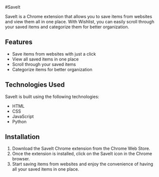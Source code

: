 #SaveIt

SaveIt is a Chrome extension that allows you to save items from websites and view them all in one place. With Wishlist, you can easily scroll through your saved items and categorize them for better organization.

## Features

- Save items from websites with just a click
- View all saved items in one place
- Scroll through your saved items
- Categorize items for better organization

## Technologies Used

SaveIt is built using the following technologies:

- HTML
- CSS
- JavaScript
- Python

## Installation

1. Download the SaveIt Chrome extension from the Chrome Web Store.
2. Once the extension is installed, click on the SaveIt icon in the Chrome browser.
3. Start saving items from websites and enjoy the convenience of having all your saved items in one place.



